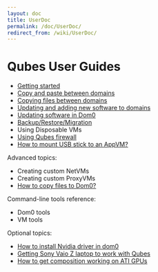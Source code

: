 ```yaml
---
layout: doc
title: UserDoc
permalink: /doc/UserDoc/
redirect_from: /wiki/UserDoc/
---
```


Qubes User Guides
=================

-   [Getting started](/doc/GettingStarted)
-   [Copy and paste between domains](/doc/CopyPaste)
-   [Copying files between domains](/doc/CopyingFiles)
-   [Updating and adding new software to domains](/doc/SoftwareUpdateVM)
-   [Updating software in Dom0](/doc/SoftwareUpdateDom0)
-   [Backup/Restore/Migration](/doc/BackupRestore)
-   Using Disposable VMs
-   [Using Qubes firewall](/doc/QubesFirewall)
-   [How to mount USB stick to an AppVM?](/doc/StickMounting)

Advanced topics:

-   Creating custom NetVMs
-   Creating custom ProxyVMs
-   [How to copy files to Dom0?](/doc/CopyToDomZero)

Command-line tools reference:

-   Dom0 tools
-   VM tools

Optional topics:

-   [How to install Nvidia driver in dom0](/doc/InstallNvidiaDriver)
-   [Getting Sony Vaio Z laptop to work with Qubes](/doc/SonyVaioTinkering)
-   [How to get composition working on ATI GPUs](https://groups.google.com/group/qubes-devel/browse_thread/thread/5a0dfc38fd1cc16a)

